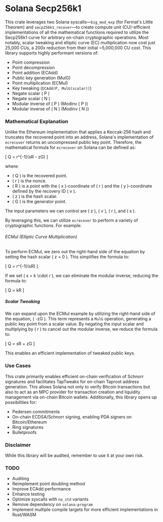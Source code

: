 # Solana Secp256k1

This crate leverages two Solana syscalls—`big_mod_exp` (for Fermat's Little Theorem) and `secp256k1_recover`—to create compute unit (CU)-efficient implementations of all the mathematical functions required to utilize the Secp256k1 curve for arbitrary on-chain cryptographic operations. Most notably, scalar tweaking and elliptic curve (EC) multiplication now cost just 25,000 CUs, a 200x reduction from their initial ~5,000,000 CU cost. This library supports highly performant versions of:

- Point compression
- Point decompression
- Point addition (ECAdd)
- Public key generation (MulG)
- Point multiplication (ECMul)
- Key tweaking (`ECAdd(P, MulG(scalar))`)
- Negate scalar \( P \)
- Negate scalar \( N \)
- Modular inverse of \( P \) (Modinv \( P \))
- Modular inverse of \( N \) (Modinv \( N \))

### Mathematical Explanation

Unlike the Ethereum implementation that applies a Keccak-256 hash and truncates the recovered point into an address, Solana's implementation of `ecrecover` returns an uncompressed public key point. Therefore, the mathematical formula for `ecrecover` on Solana can be defined as:

\[ Q = r^{-1}(sR - zG) \]

where:

- \( Q \) is the recovered point.
- \( r \) is the nonce.
- \( R \) is a point with the \( x \)-coordinate of \( r \) and the \( y \)-coordinate defined by the recovery ID \( v \).
- \( z \) is the hash scalar.
- \( G \) is the generator point.

The input parameters we can control are \( z \), \( v \), \( r \), and \( s \).

By leveraging this, we can utilize `ecrecover` to perform a variety of cryptographic functions. For example:

###### ECMul (Elliptic Curve Multiplication)

To perform ECMul, we zero out the right-hand side of the equation by setting the hash scalar \( z = 0 \). This simplifies the formula to:

\[ Q = r^{-1}(sR) \]

If we set \( s = k \cdot r \), we can eliminate the modular inverse, reducing the formula to:

\[ Q = kR \]

##### Scalar Tweaking

We can expand upon the ECMul example by utilizing the right-hand side of the equation, \( -zG \). This term represents a `MulG` operation, generating a public key point from a scalar value. By negating the input scalar and multiplying by \( r \) to cancel out the modular inverse, we reduce the formula to:

\[ Q = sR + zG \]

This enables an efficient implementation of tweaked public keys.

### Use Cases

This crate primarily enables efficient on-chain verification of Schnorr signatures and facilitates TapTweaks for on-chain Taproot address generation. This allows Solana not only to verify Bitcoin transactions but also to act as an MPC provider for transaction creation and liquidity management via on-chain Bitcoin wallets. Additionally, this library opens up possibilities for:

- Pedersen commitments
- On-chain ECDSA/Schnorr signing, enabling PDA signers on Bitcoin/Ethereum
- Ring signatures
- Bulletproofs

### Disclaimer

While this library will be audited, remember to use it at your own risk.

### TODO

- Auditing
- Reimplement point doubling method
- Improve ECAdd performance
- Enhance testing
- Optimize syscalls with `no_std` variants
- Remove dependency on `solana-program`
- Implement multiple compile targets for more efficient implementations in Rust/WASM